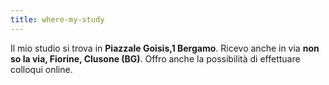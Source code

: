 ```yaml
---
title: where-my-study
---
```


Il mio studio si trova in **Piazzale Goisis,1 Bergamo**. Ricevo anche in via **non so la via, Fiorine, Clusone (BG)**. Offro anche la possibilità di effettuare colloqui online.
